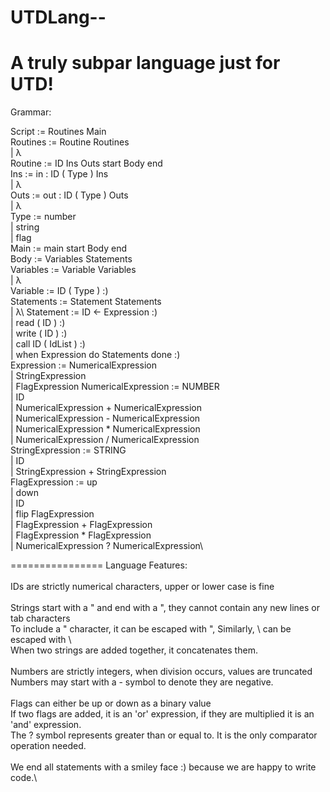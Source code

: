 UTDLang--
================
A truly subpar language just for UTD!
================
Grammar:

Script := Routines Main\
Routines := Routine Routines\
         | λ\
Routine := ID Ins Outs start Body end\
Ins := in : ID ( Type ) Ins\
    | λ\
Outs := out : ID ( Type ) Outs\
    | λ\
Type := number\
     | string\
     | flag\
Main := main start Body end\
Body := Variables Statements\
Variables := Variable Variables\
          | λ\
Variable := ID ( Type ) :)\
Statements := Statement Statements\
           | λ\ 
Statement := ID <- Expression :)\
          | read ( ID ) :)\
          | write ( ID ) :)\
          | call ID ( IdList ) :)\
          | when Expression do Statements done :)\
Expression := NumericalExpression\
           | StringExpression\
           | FlagExpression
NumericalExpression := NUMBER\
                    | ID\
                    | NumericalExpression + NumericalExpression\
                    | NumericalExpression - NumericalExpression\
                    | NumericalExpression * NumericalExpression\
                    | NumericalExpression / NumericalExpression\
StringExpression := STRING\
                 | ID\
                 | StringExpression + StringExpression\
FlagExpression := up\
               | down\
               | ID\
               | flip FlagExpression\
               | FlagExpression + FlagExpression\
               | FlagExpression * FlagExpression\
               | NumericalExpression ? NumericalExpression\
               
================
Language Features:\
\
IDs are strictly numerical characters, upper or lower case is fine\
\
Strings start with a " and end with a ", they cannot contain any new lines or tab characters\
To include a " character, it can be escaped with \", Similarly, \ can be escaped with \\ \
When two strings are added together, it concatenates them.\
\
Numbers are strictly integers, when division occurs, values are truncated\
Numbers may start with a - symbol to denote they are negative.\
\
Flags can either be up or down as a binary value\
If two flags are added, it is an 'or' expression, if they are multiplied it is an 'and' expression.\
The ? symbol represents greater than or equal to. It is the only comparator operation needed.\
\
We end all statements with a smiley face :) because we are happy to write code.\
